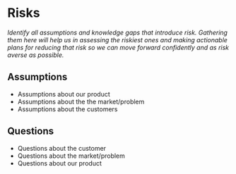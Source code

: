 # Risks

_Identify all assumptions and knowledge gaps that introduce risk. Gathering them here will help us in assessing the riskiest ones and making actionable plans for reducing that risk so we can move forward confidently and as risk averse as possible._

## Assumptions

* Assumptions about our product
* Assumptions about the the market/problem
* Assumptions about the customers

## Questions

* Questions about the customer
* Questions about the market/problem
* Questions about our product

